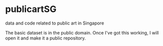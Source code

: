 # publicartSG
data and code related to public art in Singapore

The basic dataset is in the public domain. Once I've got this working, I will open it and make it a public repository.
